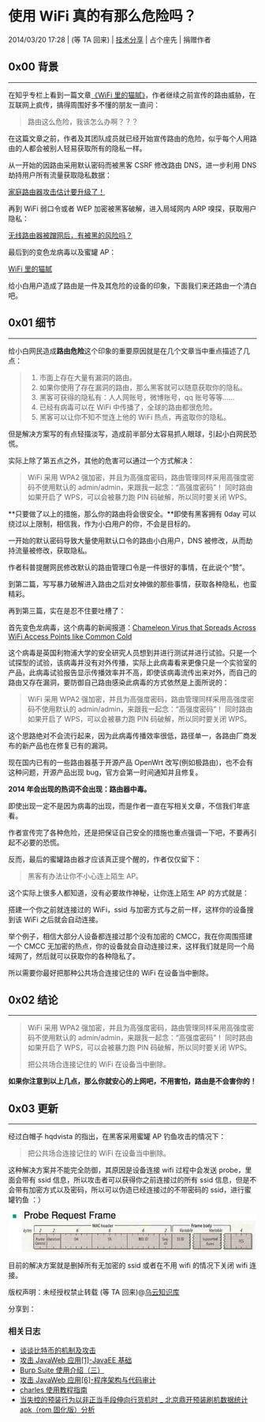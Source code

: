 # 使用 WiFi 真的有那么危险吗？

2014/03/20 17:28 | (等 TA 回来) | [技术分享](http://drops.wooyun.org/category/tips "查看 技术分享 中的全部文章") | 占个座先 | 捐赠作者

## 0x00 背景

* * *

在知乎专栏上看到一篇文章[《WiFi 里的猫腻》](http://zhuanlan.zhihu.com/evilcos/19704671)，作者继续之前宣传的路由威胁，在互联网上疯传，搞得周围好多不懂的朋友一直问：

> 路由这么危险，我该怎么办啊？？？

在这篇文章之前，作者及其团队成员就已经开始宣传路由的危险，似乎每个人用路由的人都会被别人轻易获取所有的隐私一样。

从一开始的因路由采用默认密码而被黑客 CSRF 修改路由 DNS，进一步利用 DNS 劫持用户所有流量获取隐私数据：

[家庭路由器攻击估计要升级了！](http://zhuanlan.zhihu.com/evilcos/19677430)

再到 WiFi 弱口令或者 WEP 加密被黑客破解，进入局域网内 ARP 嗅探，获取用户隐私：

[无线路由器被蹭网后，有被黑的风险吗？](http://www.zhihu.com/question/23061570/answer/23490469)

最后到的变色龙病毒以及蜜罐 AP：

[WiFi 里的猫腻](http://zhuanlan.zhihu.com/evilcos/19704671)

给小白用户造成了路由是一件及其危险的设备的印象，下面我们来还路由一个清白吧。

## 0x01 细节

* * *

给小白网民造成**路由危险**这个印象的重要原因就是在几个文章当中重点描述了几点：

> 1.  市面上存在大量有漏洞的路由。
> 2.  如果你使用了存在漏洞的路由，那么黑客就可以随意获取你的隐私。
> 3.  黑客可获得的隐私有：人人网账号，微博账号，qq 账号等等……
> 4.  已经有病毒可以在 WiFi 中传播了，全球的路由都很危险。
> 5.  黑客可以让你不知不觉连上他的 WiFi 热点，再盗取你的隐私。

但是解决方案写的有点轻描淡写，造成前半部分太容易抓人眼球，引起小白网民恐慌。

实际上除了第五点之外，其他的危害可以通过一个方式解决：

> WiFi 采用 WPA2 强加密，并且为高强度密码，路由管理同样采用高强度密码不使用默认的 admin/admin，来跟我一起念：“高强度密码”！ 同时路由如果开启了 WPS，可以会被暴力跑 PIN 码破解，所以同时要关闭 WPS。

**只要做了以上的措施，那么你的路由将会很安全。**即使有黑客拥有 0day 可以绕过以上限制，相信我，作为小白用户的你，不会是目标的。

一开始的默认密码导致大量使用默认口令的路由小白用户，DNS 被修改，从而劫持流量被修改，获取隐私。

作者科普提醒网民修改默认的路由管理口令是一件很好的事情，在此说个“赞”。

到第二篇，写写暴力破解进入路由之后对女神做的那些事情，获取各种隐私，也蛮精彩。

再到第三篇，实在是忍不住要吐槽了：

首先变色龙病毒，这个病毒的新闻报道：[Chameleon Virus that Spreads Across WiFi Access Points like Common Cold](http://thehackernews.com/2014/02/chameleon-virus-that-spreads-across.html)

这个病毒是英国利物浦大学的安全研究人员想到并进行测试并进行试验。只是一个试探型的试验，该病毒并没有对外传播，实际上此病毒看来更像只是一个实验室的产品，此病毒试验报告显示传播效率并不高，即使该病毒流传出来对外，而自己的路由又存在漏洞，要防御自己路由感染此病毒的方式依然是上面所说的：

> WiFi 采用 WPA2 强加密，并且为高强度密码，路由管理同样采用高强度密码不使用默认的 admin/admin，来跟我一起念：“高强度密码”！ 同时路由如果开启了 WPS，可以会被暴力跑 PIN 码破解，所以同时要关闭 WPS。

这个思路绝对不会流行起来，因为此病毒传播效率很低，路径单一，各路由厂商发布的新产品也在修复已有的漏洞。

现在国内已有的一些路由器基于开源产品 OpenWrt 改写(例如极路由)，也不会有这种问题，开源产品出现 bug，官方会第一时间通知并且修复。

**2014 年会出现的热词不会出现：路由器中毒。**

即使出现一定不是因为病毒的出现，而是作者一直在写相关文章，不信我们年底看。

作者宣传完了各种危险，还是把保证自己安全的措施也重点强调一下吧，不要再引起不必要的恐慌。

反而，最后的蜜罐路由器才应该真正提个醒的，作者仅仅留下：

> 黑客有办法让你不小心连上陌生 AP。

这个实际上很多人都知道，没有必要故作神秘，让你连上陌生 AP 的方式就是：

搭建一个你之前就连接过的 WiFi，ssid 与加密方式与之前一样，这样你的设备搜到该 WiFi 之后就会自动连接。

举个例子，相信大部分人设备都连接过那个没有加密的 CMCC，我在你周围搭建一个 CMCC 无加密的热点，你的设备就会自动连接过来，这样我们就是同一个局域网了，然后就可以获取你的各种隐私了。

所以需要你最好把那种公共场合连接记住的 WiFi 在设备当中删除。

## 0x02 结论

* * *

> WiFi 采用 WPA2 强加密，并且为高强度密码，路由管理同样采用高强度密码不使用默认的 admin/admin，来跟我一起念：“高强度密码”！ 同时路由如果开启了 WPS，可以会被暴力跑 PIN 码破解，所以同时要关闭 WPS。
> 
> 把公共场合连接记住的 WiFi 在设备当中删除。

**如果你注意到以上几点，那么你就安心的上网吧，不用害怕，路由是不会害你的！**

## 0x03 更新

* * *

经过白帽子 hqdvista 的指出，在黑客采用蜜罐 AP 钓鱼攻击的情况下：

> 把公共场合连接记住的 WiFi 在设备当中删除。

这种解决方案并不能完全防御，其原因是设备连接 wifi 过程中会发送 probe，里面会带有 ssid 信息，所以攻击者可以获得你之前连接过的所有 ssid 信息，但是不会带有加密方式以及密码，所以可以伪造已经连接过的不带密码的 ssid，进行蜜罐钓鱼 ：）

![enter image description here](img/img1_u14_jpg.jpg)

目前的解决方案就是删掉所有无加密的 ssid 或者在不用 wifi 的情况下关闭 wifi 连接。

版权声明：未经授权禁止转载 (等 TA 回来)@[乌云知识库](http://drops.wooyun.org)

分享到：

### 相关日志

*   [谈谈比特币的机制及攻击](http://drops.wooyun.org/papers/736)
*   [攻击 JavaWeb 应用[1]-JavaEE 基础](http://drops.wooyun.org/tips/163)
*   [Burp Suite 使用介绍（三）](http://drops.wooyun.org/tips/2247)
*   [攻击 JavaWeb 应用[6]-程序架构与代码审计](http://drops.wooyun.org/tips/429)
*   [charles 使用教程指南](http://drops.wooyun.org/tips/2423)
*   [当失控的预装行为以非正当手段伸向行货机时 _ 北京鼎开预装刷机数据统计 apk（rom 固化版）分析](http://drops.wooyun.org/tips/1169)